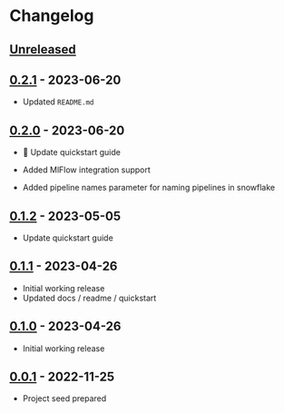 # Changelog

## [Unreleased]

## [0.2.1] - 2023-06-20

-   Updated `README.md`

## [0.2.0] - 2023-06-20

-   📝 Update quickstart guide

-   Added MlFlow integration support

-   Added pipeline names parameter for naming pipelines in snowflake

## [0.1.2] - 2023-05-05

-   Update quickstart guide

## [0.1.1] - 2023-04-26

-   Initial working release  
-   Updated docs / readme / quickstart

## [0.1.0] - 2023-04-26

-   Initial working release

## [0.0.1] - 2022-11-25

-   Project seed prepared

[Unreleased]: https://github.com/getindata/kedro-snowflake/compare/0.2.1...HEAD

[0.2.1]: https://github.com/getindata/kedro-snowflake/compare/0.2.0...0.2.1

[0.2.0]: https://github.com/getindata/kedro-snowflake/compare/0.1.2...0.2.0

[0.1.2]: https://github.com/getindata/kedro-snowflake/compare/0.1.1...0.1.2

[0.1.1]: https://github.com/getindata/kedro-snowflake/compare/0.1.0...0.1.1

[0.1.0]: https://github.com/getindata/kedro-snowflake/compare/0.0.1...0.1.0

[0.0.1]: https://github.com/getindata/kedro-snowflake/compare/3535c1bbe2ee2f5f23e71f8104b57d391992baa2...0.0.1
